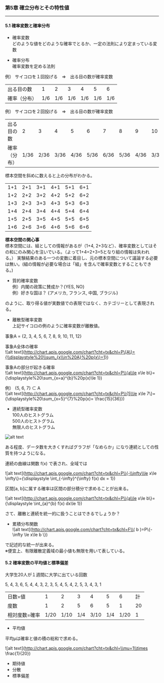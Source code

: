 ### 第5章 確立分布とその特性値
---

#### 5.1 確率変数と確率分布  
* 確率変数  
どのような値をどのような確率でとるか、一定の法則により定まっている変数

* 確率分布  
確率変数を定める法則


例）
サイコロを１回投げる　⇒　出る目の数が確率変数

<table>
<tr>
  <td>出る目の数</td><td>1</td><td>2</td><td>3</td><td>4</td><td>5</td><td>6</td>
</tr>
<tr>
  <td>確率（分布）</td><td>1/6</td><td>1/6</td><td>1/6</td><td>1/6</td><td>1/6</td><td>1/6</td>
</tr>
</table>


例）
サイコロを２回投げる　⇒　出る目の数が確率変数

<table>
<tr>
  <td>出る目の数</td><td>2</td><td>3</td><td>4</td><td>5</td><td>6</td><td>7</td><td>8</td><td>9</td><td>10</td><td>11</td><td>12</td>
</tr>
<tr>
  <td>確率（分布）</td><td>1/36</td><td>2/36</td><td>3/36</td><td>4/36</td><td>5/36</td><td>6/36</td><td>5/36</td><td>4/36</td><td>3/36</td><td>2/36</td><td>1/36</td>
</tr>
</table>

標本空間を斜めに数えると上の分布がわかる。

<table>
<tr><td>1+1 </td><td>2+1 </td><td>3+1 </td><td>4+1 </td><td>5+1 </td><td>6+1</td></tr>
<tr><td>1+2 </td><td>2+2 </td><td>3+2 </td><td>4+2 </td><td>5+2 </td><td>6+2</td></tr>
<tr><td>1+3 </td><td>2+3 </td><td>3+3 </td><td>4+3 </td><td>5+3 </td><td>6+3</td></tr>
<tr><td>1+4 </td><td>2+4 </td><td>3+4 </td><td>4+4 </td><td>5+4 </td><td>6+4</td></tr>
<tr><td>1+5 </td><td>2+5 </td><td>3+5 </td><td>4+5 </td><td>5+5 </td><td>6+5</td></tr>
<tr><td>1+6 </td><td>2+6 </td><td>3+6 </td><td>4+6 </td><td>5+6 </td><td>6+6</td></tr>
</table>


**標本空間の関心事**  
標本空間には、組としての情報があるが（1+4, 2+3など）、確率変数としてはその和にのみ関心を注いでいる。（よって1+4=2+3=5となり組の情報は失われる。）
実験結果のある一つの変数に着目し、元の標本空間について議論する必要は無い。(組の情報が必要な場合は「組」を含んで確率変数とすることもできる。)




* 質的確率変数  
例）内閣の政策に賛成か？{YES, NO}  
例）好きな国は？ {アメリカ, フランス, 中国, ブラジル}  

のように、取り得る値が実数値での表現ではなく、カテゴリーとして表現される。






* 離散型確率変数  
上記サイコロの例のように確率変数が離散値。

事象A       = {2, 3, 4, 5, 6, 7, 8, 9, 10, 11, 12}  


事象A全体の確率  
![alt text](http://chart.apis.google.com/chart?cht=tx&chl=P\(A\)={\\displaystyle%20\\sum_{x\\in%20A}%20p(x\)=1}) 

事象Aの部分が起きる確率  
![alt text](http://chart.apis.google.com/chart?cht=tx&chl=P\\{a\\le x\\le b\\}={\\displaystyle%20\\sum_{x=a}^{b}%20p(x\)\\le 1}) 


例）  {5, 6, 7} ⊂ A  
![alt text](http://chart.apis.google.com/chart?cht=tx&chl=P\\{5\\le x\\le 7\\}={\\displaystyle%20\\sum_{x=5}^{7}%20p(x\)= \\frac{15}{36}}) 





* 連続型確率変数  
100人のヒストグラム  
500人のヒストグラム  
無限人のヒストグラム  

![alt text](https://lh6.googleusercontent.com/-7mpGuiE0fJw/URkBNduz5XI/AAAAAAAAArc/FlnjgESUUlA/s402/%25E3%2583%2592%25E3%2582%25B9%25E3%2583%2588%25E3%2582%25AF%25E3%2582%2599%25E3%2583%25A9%25E3%2583%25A0.png) 


ある程度、データ数を大きくすればグラフが「なめらか」になり連続としての性質を持つようになる。

連続の曲線は関数 f(x) で表され、全域では

![alt text](http://chart.apis.google.com/chart?cht=tx&chl=P\\{-\\infty\\le x\\le \\infty\\}={\\displaystyle \\int_{-\\infty}^{\\infty} f(x\) dx = 1})  


区間[a, b]に属する確率は区間の部分積分で求めることが出来る。

![alt text](http://chart.apis.google.com/chart?cht=tx&chl=P\\{a\\le x\\le b\\}={\\displaystyle \\int_{a}^{b} f(x\) dx\\le 1})  



さて、離散と連続を統一的に扱うことはできるでしょうか？




* 累積分布関数  
![alt text](http://chart.apis.google.com/chart?cht=tx&chl=F\\( b \)=P\\{-\\infty \\le  x\\le b \\})  

で記述的な統一が出来る。  
※便宜上、有限離散定義域の最小値も無限を用いて表している。



#### 5.2 確率変数の平均値と標準偏差 

大学生20人が１週間に大学に出ている回数  

5, 4, 3, 6, 5, 4, 4, 3, 2, 3, 5, 4, 5, 4, 2, 5, 3, 4, 3, 1


<table>
<tr>
  <td>日数=値</td><td>1</td><td>2</td><td>3</td><td>4</td><td>5</td><td>6</td><td>計</td>
</tr>
<tr>
  <td>度数</td><td>1</td><td>2</td><td>5</td><td>6</td><td>5</td><td>1</td><td>20</td>
</tr>
<tr>
  <td>相対度数=確率</td><td>1/20</td><td>1/10</td><td>1/4</td><td>3/10</td><td>1/4</td><td>1/20</td><td>1</td>
</tr>
</table>



* 平均値  

平均μは確率と値の積の総和で求める。

![alt text](http://chart.apis.google.com/chart?cht=tx&chl=\\mu=1\\times \\frac{1}{20}) 

* 期待値  
* 分散  
* 標準偏差



